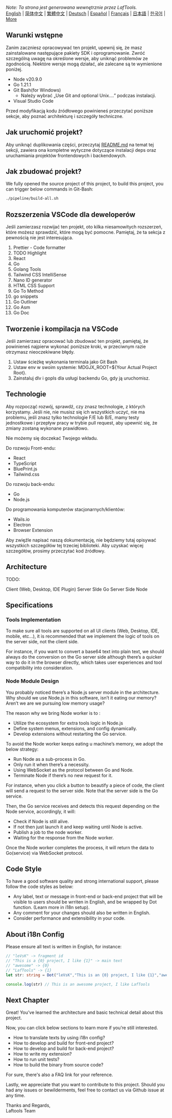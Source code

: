 <i>Note: Ta strona jest generowana wewnętrznie przez LafTools.</i> <br/> [English](/docs/en_US/CONTRIBUTION.md)  |  [简体中文](/docs/zh_CN/CONTRIBUTION.md)  |  [繁體中文](/docs/zh_HK/CONTRIBUTION.md)  |  [Deutsch](/docs/de/CONTRIBUTION.md)  |  [Español](/docs/es/CONTRIBUTION.md)  |  [Français](/docs/fr/CONTRIBUTION.md)  |  [日本語](/docs/ja/CONTRIBUTION.md)  |  [한국어](/docs/ko/CONTRIBUTION.md) | [More](/docs/) <br/>

## Warunki wstępne

Zanim zaczniesz opracowywać ten projekt, upewnij się, że masz zainstalowane następujące pakiety SDK i oprogramowanie. Zwróć szczególną uwagę na określone wersje, aby uniknąć problemów ze zgodnością. Niektóre wersje mogą działać, ale zalecane są te wymienione poniżej.

- Node v20.9.0
- Go 1.21.1
- Git Bash(for Windows)
  - Należy wybrać „Use Git and optional Unix....” podczas instalacji.
- Visual Studio Code

Przed modyfikacją kodu źródłowego powinieneś przeczytać poniższe sekcje, aby poznać architekturę i szczegóły techniczne.

## Jak uruchomić projekt?

Aby uniknąć duplikowania części, przeczytaj [README.md](../README.md) na temat tej sekcji, zawiera ona kompletne wytyczne dotyczące instalacji deps oraz uruchamiania projektów frontendowych i backendowych.

## Jak zbudować projekt?

We fully opened the source project of this project, to build this project, you can trigger below commands in Git-Bash:

```bash
./pipeline/build-all.sh
```

## Rozszerzenia VSCode dla deweloperów

Jeśli zamierzasz rozwijać ten projekt, oto kilka niesamowitych rozszerzeń, które możesz sprawdzić, które mogą być pomocne. Pamiętaj, że ta sekcja z pewnością nie jest interesująca.

1. Prettier - Code formatter
2. TODO Highlight
3. React
4. Go
5. Golang Tools
6. Tailwind CSS IntelliSense
7. Nano ID generator
8. HTML CSS Support
9. Go To Method
10. go snippets
11. Go Outliner
12. Go Asm
13. Go Doc

## Tworzenie i kompilacja na VSCode

Jeśli zamierzasz opracować lub zbudować ten projekt, pamiętaj, że powinieneś najpierw wykonać poniższe kroki, w przeciwnym razie otrzymasz nieoczekiwane błędy.

1. Ustaw ścieżkę wykonania terminala jako Git Bash
2. Ustaw env w swoim systemie: MDGJX_ROOT=${Your Actual Project Root}.
3. Zainstaluj dlv i gopls dla usługi backendu Go, gdy ją uruchomisz.

## Technologie

Aby rozpocząć rozwój, sprawdź, czy znasz technologie, z których korzystamy. Jeśli nie, nie musisz się ich wszystkich uczyć, nie ma problemu, jeśli znasz tylko technologie F/E lub B/E, mamy testy jednostkowe i przepływ pracy w trybie pull request, aby upewnić się, że zmiany zostaną wykonane prawidłowo.

Nie możemy się doczekać Twojego wkładu.

Do rozwoju Front-endu:

- React
- TypeScript
- BluePrint.js
- Tailwind.css

Do rozwoju back-endu:

- Go
- Node.js

Do programowania komputerów stacjonarnych/klientów:

- Wails.io
- Electron
- Browser Extension

Aby zwięźle napisać naszą dokumentację, nie będziemy tutaj opisywać wszystkich szczegółów tej trzeciej biblioteki. Aby uzyskać więcej szczegółów, prosimy przeczytać kod źródłowy.

## Architecture

TODO:

Client (Web, Desktop, IDE Plugin)
<interact with>
Server SIde Go
<interact with>
Server Side Node

## Specifications

### Tools Implementation

To make sure all tools are supported on all UI clients (Web, Desktop, IDE, mobile, etc…), it is recommended that we implement the logic of tools on the server side, not the client side.

For instance, if you want to convert a base64 text into plain text, we should always do the conversion on the Go server side although there’s a quicker way to do it in the browser directly, which takes user experiences and tool compatibility into consideration.

### Node Module Design

You probably noticed there’s a Node.js server module in the architecture. Why should we use Node.js in this software, isn’t it eating our memory? Aren’t we are we pursuing low memory usage?

The reason why we bring Node worker is to :

- Utilize the ecosystem for extra tools logic in Node.js
- Define system menus, extensions, and config dynamically.
- Develop extensions without restarting the Go service.

To avoid the Node worker keeps eating u machine’s memory, we adopt the below strategy:

- Run Node as a sub-process in Go.
- Only run it when there’s a necessity.
- Using WebSocket as the protocol between Go and Node.
- Terminate Node if there’s no new request for it.

For instance, when you click a button to beautify a piece of code, the client will send a request to the server side. Note that the server side is the Go service.

Then, the Go service receives and detects this request depending on the Node service, accordingly, it will:

- Check if Node is still alive.
- If not then just launch it and keep waiting until Node is active.
- Publish a job to the node worker.
- Waiting for the response from the Node worker.

Once the Node worker completes the process, it will return the data to Go(service) via WebSocket protocol.

## Code Style

To have a good software quality and strong international support, please follow the code styles as below:

- Any label, text or message in front-end or back-end project that will be visible to users should be wrriten in English, and be wrapped by Dot function. (Learn more in i18n setup).
- Any comment for your changes should also be written in English.
- Consider performance and extensibility in your code.

## About i18n Config

Please ensure all text is written in English, for instance:

```Typescript
// "leVsK" -> fragment id
// "This is a {0} project, I like {1}" -> main text
// "awesome" -> {0}
// "LafTools" -> {1}
let str: string = Dot("leVsK","This is an {0} project, I like {1}","awesome","LafTools")

console.log(str) // This is an awesome project, I like LafTools
```

## Next Chapter

Great! You’ve learned the architecture and basic technical detail about this project.

Now, you can click below sections to learn more if you’re still interested.

- How to translate texts by using i18n config?
- How to develop and build for front-end project?
- How to develop and build for back-end project?
- How to write my extension?
- How to run unit tests?
- How to build the binary from source code?

For sure, there's also a FAQ link for your reference.

Lastly, we appreciate that you want to contribute to this project. Should you had any issues or bewilderments, feel free to contact us via Github issue at any time.

Thanks and Regards,  
Laftools Team
